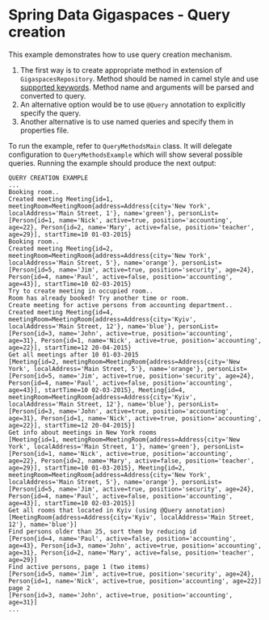 Spring Data Gigaspaces - Query creation
================================

This example demonstrates how to use query creation mechanism.

1. The first way is to create appropriate method in extension of `GigaspacesRepository`. Method should be named in camel style and use [supported keywords](https://github.com/meirfarajGig/spring-data-gigaspaces/wiki/Reference-Documentation#appendix-a). Method name and arguments will be parsed and converted to query.
2. An alternative option would be to use `@Query` annotation to explicitly specify the query.
3. Another alternative is to use named queries and specify them in properties file.

To run the example, refer to `QueryMethodsMain` class. It will delegate configuration to `QueryMethodsExample` which will show several possible queries. Running the example should produce the next output:

```
QUERY CREATION EXAMPLE
...
Booking room.. 
Created meeting Meeting{id=1, meetingRoom=MeetingRoom{address=Address{city='New York', localAddress='Main Street, 1'}, name='green'}, personList=[Person{id=1, name='Nick', active=true, position='accounting', age=22}, Person{id=2, name='Mary', active=false, position='teacher', age=29}], startTime=10 01-03-2015}
Booking room.. 
Created meeting Meeting{id=2, meetingRoom=MeetingRoom{address=Address{city='New York', localAddress='Main Street, 5'}, name='orange'}, personList=[Person{id=5, name='Jim', active=true, position='security', age=24}, Person{id=4, name='Paul', active=false, position='accounting', age=43}], startTime=10 02-03-2015}
Try to create meeting in occupied room.. 
Room has already booked! Try another time or room.
Create meeting for active persons from accounting department.. 
Created meeting Meeting{id=4, meetingRoom=MeetingRoom{address=Address{city='Kyiv', localAddress='Main Street, 12'}, name='blue'}, personList=[Person{id=3, name='John', active=true, position='accounting', age=31}, Person{id=1, name='Nick', active=true, position='accounting', age=22}], startTime=12 20-04-2015}
Get all meetings after 10 01-03-2015
[Meeting{id=2, meetingRoom=MeetingRoom{address=Address{city='New York', localAddress='Main Street, 5'}, name='orange'}, personList=[Person{id=5, name='Jim', active=true, position='security', age=24}, Person{id=4, name='Paul', active=false, position='accounting', age=43}], startTime=10 02-03-2015}, Meeting{id=4, meetingRoom=MeetingRoom{address=Address{city='Kyiv', localAddress='Main Street, 12'}, name='blue'}, personList=[Person{id=3, name='John', active=true, position='accounting', age=31}, Person{id=1, name='Nick', active=true, position='accounting', age=22}], startTime=12 20-04-2015}]
Get info about meetings in New York rooms
[Meeting{id=1, meetingRoom=MeetingRoom{address=Address{city='New York', localAddress='Main Street, 1'}, name='green'}, personList=[Person{id=1, name='Nick', active=true, position='accounting', age=22}, Person{id=2, name='Mary', active=false, position='teacher', age=29}], startTime=10 01-03-2015}, Meeting{id=2, meetingRoom=MeetingRoom{address=Address{city='New York', localAddress='Main Street, 5'}, name='orange'}, personList=[Person{id=5, name='Jim', active=true, position='security', age=24}, Person{id=4, name='Paul', active=false, position='accounting', age=43}], startTime=10 02-03-2015}]
Get all rooms that located in Kyiv (using @Query annotation)
[MeetingRoom{address=Address{city='Kyiv', localAddress='Main Street, 12'}, name='blue'}]
Find persons older than 25, sort them by reducing id
[Person{id=4, name='Paul', active=false, position='accounting', age=43}, Person{id=3, name='John', active=true, position='accounting', age=31}, Person{id=2, name='Mary', active=false, position='teacher', age=29}]
Find active persons, page 1 (two items)
[Person{id=5, name='Jim', active=true, position='security', age=24}, Person{id=1, name='Nick', active=true, position='accounting', age=22}]
page 2
[Person{id=3, name='John', active=true, position='accounting', age=31}]
...
```
